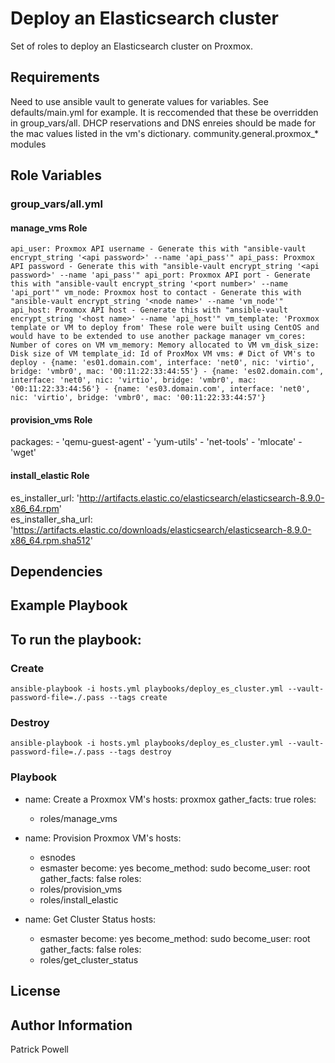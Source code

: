 Deploy an Elasticsearch cluster
=========

Set of roles to deploy an Elasticsearch cluster on Proxmox.

Requirements
------------
Need to use ansible vault to generate values for variables.  See defaults/main.yml for example.  It is reccomended that these be overridden in group_vars/all.
DHCP reservations and DNS enreies should be made for the mac values listed in the vm's dictionary.
community.general.proxmox_* modules

Role Variables
--------------
### group_vars/all.yml
#### manage_vms Role

  `api_user: Proxmox API username - Generate this with "ansible-vault encrypt_string '<api password>' --name 'api_pass'"
  api_pass: Proxmox API password - Generate this with "ansible-vault encrypt_string '<api password>' --name 'api_pass'"
  api_port: Proxmox API port - Generate this with "ansible-vault encrypt_string '<port number>' --name 'api_port'"
  vm_node: Proxmox host to contact - Generate this with "ansible-vault encrypt_string '<node name>' --name 'vm_node'"
  api_host: Proxmox API host - Generate this with "ansible-vault encrypt_string '<host name>' --name 'api_host'"
  vm_template: 'Proxmox template or VM to deploy from' These role were built using CentOS and would have to be extended to use another package manager
  vm_cores: Number of cores on VM
  vm_memory: Memory allocated to VM
  vm_disk_size: Disk size of VM
  template_id: Id of ProxMox VM
  vms: # Dict of VM's to deploy
    - {name: 'es01.domain.com', interface: 'net0', nic: 'virtio', bridge: 'vmbr0', mac: '00:11:22:33:44:55'}
    - {name: 'es02.domain.com', interface: 'net0', nic: 'virtio', bridge: 'vmbr0', mac: '00:11:22:33:44:56'}
    - {name: 'es03.domain.com', interface: 'net0', nic: 'virtio', bridge: 'vmbr0', mac: '00:11:22:33:44:57'}`

#### provision_vms Role
  packages:
    - 'qemu-guest-agent'
    - 'yum-utils'
    - 'net-tools'
    - 'mlocate'
    - 'wget'

#### install_elastic Role
  es_installer_url: 'http://artifacts.elastic.co/elasticsearch/elasticsearch-8.9.0-x86_64.rpm' \
  es_installer_sha_url: 'https://artifacts.elastic.co/downloads/elasticsearch/elasticsearch-8.9.0-x86_64.rpm.sha512' 
    
Dependencies
------------

Example Playbook
----------------
## To run the playbook:
### Create
`ansible-playbook -i hosts.yml playbooks/deploy_es_cluster.yml --vault-password-file=./.pass --tags create`

### Destroy
`ansible-playbook -i hosts.yml playbooks/deploy_es_cluster.yml --vault-password-file=./.pass --tags destroy`

### Playbook

  - name: Create a Proxmox VM's
    hosts: proxmox
    gather_facts: true
    roles:
      - roles/manage_vms
      
  - name: Provision Proxmox VM's
    hosts: 
      - esnodes
      - esmaster
    become: yes
    become_method: sudo
    become_user: root
    gather_facts: false
    roles:
      - roles/provision_vms
      - roles/install_elastic
  
  - name: Get Cluster Status
    hosts: 
      - esmaster
    become: yes
    become_method: sudo
    become_user: root
    gather_facts: false
    roles:
      - roles/get_cluster_status

License
-------


Author Information
------------------

Patrick Powell